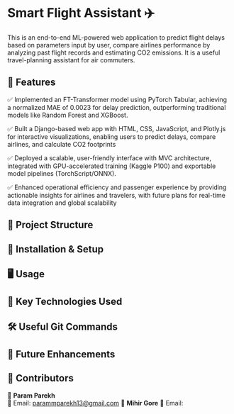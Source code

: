
# **Smart Flight Assistant ✈️** 
This is an end-to-end ML-powered web application to predict flight delays based on parameters input by user, compare airlines performance by analyzing past flight records and estimating CO2 emissions. It is a useful travel-planning assistant for air commuters. 

## **📌 Features**  
✅ Implemented an FT-Transformer model using PyTorch Tabular, achieving a normalized MAE of 0.0023 for delay prediction, outperforming traditional models like Random Forest and XGBoost.

✅ Built a Django-based web app with HTML, CSS, JavaScript, and Plotly.js for interactive visualizations, enabling users to
 predict delays, compare airlines, and calculate CO2 footprints

✅  Deployed a scalable, user-friendly interface with MVC architecture, integrated with GPU-accelerated training (Kaggle
 P100) and exportable model pipelines (TorchScript/ONNX).

✅ Enhanced operational efficiency and passenger experience by providing actionable insights for airlines and travelers, with
 future plans for real-time data integration and global scalability
 

## **📂 Project Structure** 

## **🚀 Installation & Setup**

## **🖥️ Usage**

## **📌 Key Technologies Used**

## **🛠️ Useful Git Commands**

## **🚀 Future Enhancements**  

## **📌 Contributors** 
👤 **Param Parekh**   
📧 Email: parammparekh13@gmail.com
👤 **Mihir Gore** 
📧 Email: 



